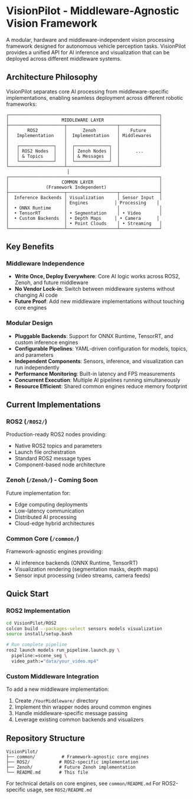 # VisionPilot - Middleware-Agnostic Vision Framework

A modular, hardware and middleware-independent vision processing framework designed for autonomous vehicle perception tasks. VisionPilot provides a unified API for AI inference and visualization that can be deployed across different middleware systems.

## Architecture Philosophy

VisionPilot separates core AI processing from middleware-specific implementations, enabling seamless deployment across different robotic frameworks:

```
┌─────────────────────────────────────────────────────────┐
│                    MIDDLEWARE LAYER                     │
├─────────────────────┬───────────────────┬───────────────┤
│       ROS2          │      Zenoh        │    Future     │
│   Implementation    │  Implementation   │ Middlewares   │
│                     │                   │               │
│   ┌─────────────┐   │  ┌─────────────┐  │               │
│   │ ROS2 Nodes  │   │  │ Zenoh Nodes │  │      ...      │
│   │ & Topics    │   │  │ & Messages  │  │               │
│   └─────────────┘   │  └─────────────┘  │               │
└─────────────────────┴───────────────────┴───────────────┘
                       │                   
┌─────────────────────────────────────────────────────────┐
│                    COMMON LAYER                         │
│              (Framework Independent)                    │
├─────────────────────┬───────────────────┬───────────────┤
│  Inference Backends │ Visualization     │ Sensor Input  │
│                     │ Engines          │ Processing    │
│  • ONNX Runtime     │                   │               │
│  • TensorRT         │ • Segmentation    │ • Video       │
│  • Custom Backends  │ • Depth Maps     │ • Camera      │
│                     │ • Point Clouds    │ • Streaming   │
└─────────────────────┴───────────────────┴───────────────┘
```

## Key Benefits

### Middleware Independence
- **Write Once, Deploy Everywhere**: Core AI logic works across ROS2, Zenoh, and future middleware
- **No Vendor Lock-in**: Switch between middleware systems without changing AI code
- **Future Proof**: Add new middleware implementations without touching core engines

### Modular Design
- **Pluggable Backends**: Support for ONNX Runtime, TensorRT, and custom inference engines
- **Configurable Pipelines**: YAML-driven configuration for models, topics, and parameters
- **Independent Components**: Sensors, inference, and visualization can run independently
- **Performance Monitoring**: Built-in latency and FPS measurements
- **Concurrent Execution**: Multiple AI pipelines running simultaneously
- **Resource Efficient**: Shared common engines reduce memory footprint

## Current Implementations

### ROS2 (`/ROS2/`)
Production-ready ROS2 nodes providing:
- Native ROS2 topics and parameters
- Launch file orchestration
- Standard ROS2 message types
- Component-based node architecture

### Zenoh (`/Zenoh/`) - Coming Soon
Future implementation for:
- Edge computing deployments
- Low-latency communication
- Distributed AI processing
- Cloud-edge hybrid architectures

### Common Core (`/common/`)
Framework-agnostic engines providing:
- AI inference backends (ONNX Runtime, TensorRT)
- Visualization rendering (segmentation masks, depth maps)
- Sensor input processing (video streams, camera feeds)


## Quick Start

### ROS2 Implementation
```bash
cd VisionPilot/ROS2
colcon build --packages-select sensors models visualization
source install/setup.bash

# Run complete pipeline
ros2 launch models run_pipeline.launch.py \
  pipeline:=scene_seg \
  video_path:="data/your_video.mp4"
```

### Custom Middleware Integration
To add a new middleware implementation:
1. Create `/YourMiddleware/` directory
2. Implement thin wrapper nodes around common engines
3. Handle middleware-specific message passing
4. Leverage existing common backends and visualizers

## Repository Structure

```
VisionPilot/
├── common/          # Framework-agnostic core engines
├── ROS2/           # ROS2-specific implementation  
├── Zenoh/          # Future Zenoh implementation
└── README.md       # This file
```

For technical details on core engines, see `common/README.md`
For ROS2-specific usage, see `ROS2/README.md`
